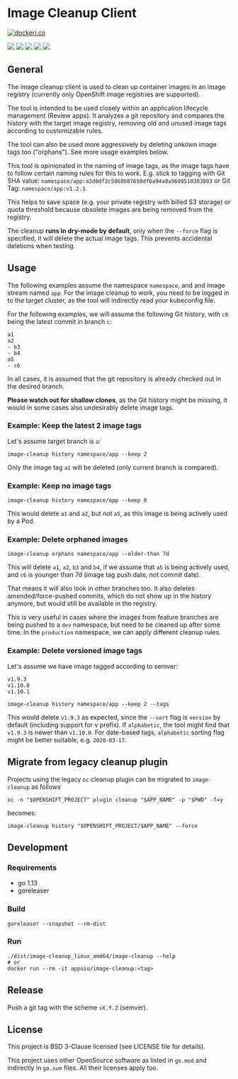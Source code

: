 # Image Cleanup Client

[![dockeri.co](https://dockeri.co/image/appuio/image-cleanup)](https://hub.docker.com/r/appuio/image-cleanup)

![](https://img.shields.io/github/workflow/status/appuio/image-cleanup/Build)
![](https://img.shields.io/github/v/release/appuio/image-cleanup?include_prereleases)
![](https://img.shields.io/github/issues-raw/appuio/image-cleanup)
![](https://img.shields.io/github/issues-pr-raw/appuio/image-cleanup)
![](https://img.shields.io/github/license/appuio/image-cleanup)

## General

The image cleanup client is used to clean up container images in an image registry (currently only OpenShift image registries are supported).

The tool is intended to be used closely within an application lifecycle management (Review apps). It analyzes a git repository and compares the history with the target image registry, removing old and unused image tags according to customizable rules.

The tool can also be used more aggressively by deleting unkown image tags too ("orphans"). See more usage examples below.

This tool is opinionated in the naming of image tags, as the image tags have to follow certain naming rules for this to work. E.g. stick to tagging with Git SHA value: `namespace/app:a3d0df2c5060b87650df6a94a0a9600510303003` or Git Tag: `namespace/app:v1.2.3`.

This helps to save space (e.g. your private registry with billed S3 storage) or quota threshold because obsolete images are being removed from the registry.

The cleanup **runs in dry-mode by default**, only when the `--force` flag is specified, it will delete the actual image tags. This prevents accidental deletions when testing.

## Usage

The following examples assume the namespace `namespace`, and and image stream named `app`. For the image cleanup to work, you need to be logged in to the target cluster, as the tool will indirectly read your kubeconfig file.

For the following examples, we will assume the following Git history, with `c6` being the latest commit in branch `c`:

```
a1
a2
- b3
- b4
a5
- c6
```

In all cases, it is assumed that the git repository is already checked out in the desired branch.

**Please watch out for shallow clones**, as the Git history might be missing, it would in some cases also undesirably delete image tags.

### Example: Keep the latest 2 image tags

Let's assume target branch is `a`:

```console
image-cleanup history namespace/app --keep 2
```
Only the image tag `a1` will be deleted (only current branch is compared).

### Example: Keep no image tags

```console
image-cleanup history namespace/app --keep 0
```
This would delete `a1` and `a2`, but *not* `a5`, as this image is being actively used by a Pod.

### Example: Delete orphaned images

```console
image-cleanup orphans namespace/app --older-than 7d
```
This will delete `a1`, `a2`, `b3` and `b4`, if we assume that `a5` is being actively used, and `c6` is younger than 7d (image tag push date, not commit date).

That means it will also look in other branches too. It also deletes amended/force-pushed commits, which do not show up in the history anymore, but would still be available in the registry.

This is very useful in cases where the images from feature branches are being pushed to a `dev` namespace, but need to be cleaned up after some time. In the `production` namespace, we can apply different cleanup rules.

### Example: Delete versioned image tags

Let's assume we have image tagged according to semver:
```
v1.9.3
v1.10.0
v1.10.1
```

```console
image-cleanup history namespace/app --keep 2 --tags
```
This would delete `v1.9.3` as expected, since the `--sort` flag is `version` by default (including support for v prefix). If `alphabetic`, the tool might find that `v1.9.3` is newer than `v1.10.0`. For date-based tags, `alphabetic` sorting flag might be better suitable, e.g. `2020-03-17`.

## Migrate from legacy cleanup plugin

Projects using the legacy `oc` cleanup plugin can be migrated to `image-cleanup` as follows

```console
oc -n "$OPENSHIFT_PROJECT" plugin cleanup "$APP_NAME" -p "$PWD" -f=y
```
becomes:
```console
image-cleanup history "$OPENSHIFT_PROJECT/$APP_NAME" --force
```

## Development

### Requirements

* go 1.13
* goreleaser

### Build

```
goreleaser --snapshot --rm-dist
```

### Run
```
./dist/image-cleanup_linux_amd64/image-cleanup --help
# or
docker run --rm -it appuio/image-cleanup:<tag>
```

## Release

Push a git tag with the scheme `vX.Y.Z` (semver).

## License

This project is BSD 3-Clause licensed (see LICENSE file for details).

This project uses other OpenSource software as listed in `go.mod` and indirectly in `go.sum` files. All their licenses apply too.
